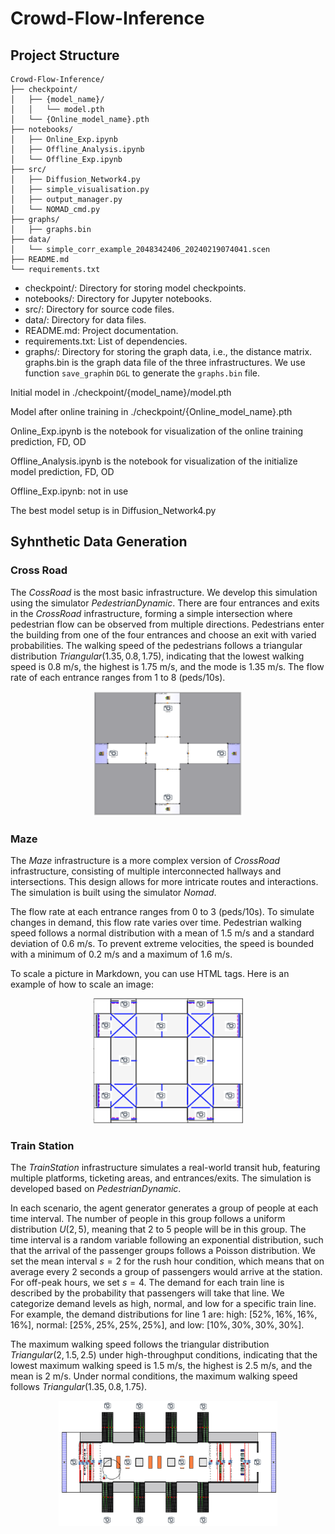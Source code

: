 # Crowd-Flow-Inference

## Project Structure
```
Crowd-Flow-Inference/
├── checkpoint/
│   ├── {model_name}/
│   │   └── model.pth
│   └── {Online_model_name}.pth
├── notebooks/
│   ├── Online_Exp.ipynb
│   ├── Offline_Analysis.ipynb
│   └── Offline_Exp.ipynb
├── src/
│   ├── Diffusion_Network4.py
│   ├── simple_visualisation.py
│   ├── output_manager.py
│   └── NOMAD_cmd.py
├── graphs/
│   ├── graphs.bin
├── data/
│   └── simple_corr_example_2048342406_20240219074041.scen
├── README.md
└── requirements.txt
```
- checkpoint/: Directory for storing model checkpoints.
- notebooks/: Directory for Jupyter notebooks.
- src/: Directory for source code files.
- data/: Directory for data files.
- README.md: Project documentation.
- requirements.txt: List of dependencies.
- graphs/: Directory for storing the graph data, i.e., the distance matrix. graphs.bin is the graph data file of the three infrastructures. We use function `save_graph`in `DGL` to generate the `graphs.bin` file.

Initial model in ./checkpoint/{model_name}/model.pth

Model after online training in ./checkpoint/{Online_model_name}.pth

Online_Exp.ipynb is the notebook for visualization of the online training prediction, FD, OD

Offline_Analysis.ipynb is the notebook for visualization of the initialize model prediction, FD, OD

Offline_Exp.ipynb: not in use

The best model setup is in Diffusion_Network4.py


## Syhnthetic Data Generation

### Cross Road

The $CossRoad$ is the most basic infrastructure. We develop this simulation using the simulator $PedestrianDynamic$. There are four entrances and exits in the $CrossRoad$ infrastructure, forming a simple intersection where pedestrian flow can be observed from multiple directions. Pedestrians enter the building from one of the four entrances and choose an exit with varied probabilities. The walking speed of the pedestrians follows a triangular distribution $Triangular(1.35, 0.8, 1.75)$, indicating that the lowest walking speed is 0.8 m/s, the highest is 1.75 m/s, and the mode is 1.35 m/s. The flow rate of 
each entrance ranges from 1 to 8 (peds/10s).

<div style="text-align: center;">
    <img src="asset/cross2.png" alt="Alt text" width="240" height="200">
</div>



### Maze
The $Maze$ infrastructure is a more complex version of $CrossRoad$ infrastructure, consisting of multiple interconnected hallways and intersections. This design allows for more intricate routes and interactions. The simulation is built using the simulator $Nomad$.

The flow rate at each entrance ranges from 0 to 3 (peds/10s). To simulate changes in demand, this flow rate varies over time. Pedestrian walking speed follows a normal distribution with a mean of 1.5 m/s and a standard deviation of 0.6 m/s. 
To prevent extreme velocities, the speed is
bounded with a minimum of 0.2 m/s and a maximum of 1.6 m/s.

To scale a picture in Markdown, you can use HTML tags. Here is an example of how to scale an image:

<div style="text-align: center;">
    <img src="asset/maze2.png" alt="Alt text" width="240" height="200">
</div>


### Train Station
The $Train Station$ infrastructure simulates a real-world transit hub, featuring multiple platforms, ticketing areas, and entrances/exits. The simulation is developed based on $PedestrianDynamic$.

In each scenario, the agent generator generates a group of people at each time interval. The number of people in this group follows a uniform distribution $U(2,5)$, meaning that 2 to 5 people will be in this group. The time interval is a random variable following an exponential distribution, such that the arrival of the passenger groups follows a Poisson distribution. We set the mean interval $s=2$ for the rush hour condition, which means that on average every 2 seconds a group of passengers would arrive at the station. For off-peak hours, we set $s=4$. The demand for each train line is described by the probability that passengers will take that line. We categorize demand levels as high, normal, and low for a specific train line. For example, the demand distributions for line 1 are: high: $[52\%, 16\%, 16\%, 16\%]$, normal: $[25\%, 25\%, 25\%, 25\%]$, and low: $[10\%, 30\%, 30\%, 30\%]$.

The maximum walking speed follows the triangular distribution $Triangular(2, 1.5, 2.5)$ under high-throughput conditions, indicating that the lowest maximum walking speed is 1.5 m/s, the highest is 2.5 m/s, and the mean is 2 m/s. Under normal conditions, the maximum walking speed follows $Triangular(1.35, 0.8, 1.75)$.

<div style="text-align: center;">
    <img src="asset/train3.png" alt="Alt text" width="350" height="200">
</div>
